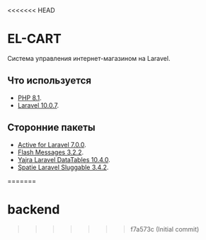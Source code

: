 <<<<<<< HEAD

# EL-CART

Система управления интернет-магазином на Laravel.

## Что используется
- [PHP 8.1](https://php.com).
- [Laravel 10.0.7](https://laravel.com).

## Сторонние пакеты
- [Active for Laravel 7.0.0](https://github.com/dwightwatson/active).
- [Flash Messages 3.2.2](https://github.com/laracasts/flash).
- [Yajra Laravel DataTables 10.4.0](https://github.com/yajra/laravel-datatables).
- [Spatie Laravel Sluggable 3.4.2](https://github.com/spatie/laravel-sluggable).

=======
# backend

>>>>>>> f7a573c (Initial commit)
